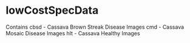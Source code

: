 # lowCostSpecData
Contains 
cbsd - Cassava Brown Streak Disease Images
cmd  - Cassava Mosaic Disease Images
hlt  - Cassava Healthy  Images
